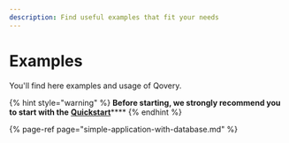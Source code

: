 ```yaml
---
description: Find useful examples that fit your needs
---
```


# Examples

You'll find here examples and usage of Qovery.

{% hint style="warning" %}
**Before starting, we strongly recommend you to start with the** [**Quickstart**](../../quickstart/sign-up/)\*\*\*\*
{% endhint %}

{% page-ref page="simple-application-with-database.md" %}



